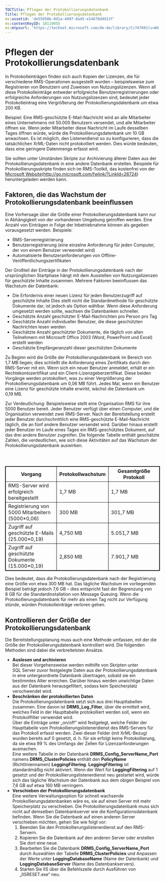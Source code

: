 ```yaml
---
TOCTitle: Pflegen der Protokollierungsdatenbank
Title: Pflegen der Protokollierungsdatenbank
ms:assetid: 'de55058b-0d1a-4997-8a45-e14678ddd13f'
ms:contentKeyID: 18119055
ms:mtpsurl: 'https://technet.microsoft.com/de-de/library/Cc747691(v=WS.10)'
---
```


Pflegen der Protokollierungsdatenbank
=====================================

In Protokolleinträgen finden sich auch Kopien der Lizenzen, die für verschiedene RMS-Operationen ausgestellt wurden – beispielsweise zum Registrieren von Benutzern und Zuweisen von Nutzungslizenzen. Wenn all diese Protokolleinträge entweder erfolgreiche Benutzerregistrierungen oder erfolgreiche Anforderungen von Nutzungslizenzen sind, bedeutet jeder Protokolleintrag eine Vergrößerung der Protokollierungsdatenbank um etwa 200 KB.

Beispiel: Eine RMS-geschützte E-Mail-Nachricht wird an alle Mitarbeiter eines Unternehmens mit 50.000 Benutzern versendet, und alle Mitarbeiter öffnen sie. Wenn jeder Mitarbeiter diese Nachricht im Laufe desselben Tages öffnen würde, würde die Protokollierungsdatenbank um 10 GB anwachsen. Es ist möglich, den Listenerdienst so zu konfigurieren, dass die tatsächlichen XrML-Daten nicht protokolliert werden. Dies würde bedeuten, dass eine geringere Datenmenge erfasst wird.

Sie sollten unter Umständen Skripte zur Archivierung älterer Daten aus der Protokollierungsdatenbank in eine andere Datenbank erstellen. Beispiele für Protokollierungsskripte finden sich im RMS-Toolkit, das kostenfrei von der [Microsoft Website](http://go.microsoft.com/fwlink/?linkid=26724)(http://go.microsoft.com/fwlink/?LinkId=26724) heruntergeladen werden kann.

Faktoren, die das Wachstum der Protokollierungsdatenbank beeinflussen
---------------------------------------------------------------------

Eine Vorhersage über die Größe einer Protokollierungsdatenbank kann nur in Abhängigkeit von der vorhandenen Umgebung getroffen werden. Eine Anzahl von Einträgen in Folge der Inbetriebnahme können als gegeben vorausgesetzt werden. Beispiele:

-   RMS-Serverregistrierung
-   Benutzerregistrierung (eine einzelne Anforderung für jeden Computer, der von einem Benutzer verwendet wird)
-   Automatisierte Benutzeranforderungen von Offline-Veröffentlichungszertifikaten

Der Großteil der Einträge in der Protokollierungsdatenbank nach der ursprünglichen Startphase hängt mit dem Ausstellen von Nutzungslizenzen für geschützte Inhalte zusammen. Mehrere Faktoren beeinflussen das Wachstum der Datenbank:

-   Die Erfordernis einer neuen Lizenz für jeden Benutzerzugriff auf geschützte Inhalte Dies stellt nicht die Standardmethode für geschützte Dokumente dar, ist jedoch als Option wählbar. Wenn diese Anforderung umgesetzt werden sollte, wachsen die Datenbanken schneller.
-   Geschätzte Anzahl geschützter E-Mail-Nachrichten pro Person pro Tag
-   Geschätzte Anzahl individueller Benutzer, die diese geschützten Nachrichten lesen werden
-   Geschätzte Anzahl geschützter Dokumente, die täglich von allen Teilnehmern mit Microsoft Office 2003 (Word, PowerPoint und Excel) erstellt werden
-   Geschätzte Empfängeranzahl dieser geschützten Dokumente

Zu Beginn wird die Größe der Protokollierungsdatenbank im Bereich von 1,7 MB liegen; dies schließt die Anforderung eines Zertifikats durch den RMS-Server mit ein. Wenn sich ein neuer Benutzer anmeldet, erhält er ein Rechtekontozertifikat und ein Client-Lizenzgeberzertifikat. Diese beiden Vorgänge werden protokolliert, was zu einer Vergrößerung der Protokollierungsdatenbank um 0,06 MB führt. Jedes Mal, wenn ein Benutzer eine Lizenz für geschützte Inhalte erwirbt, wächst die Datenbank um 0,19 MB.

Zur Verdeutlichung: Beispielsweise stellt eine Organisation RMS für ihre 5000 Benutzer bereit. Jeder Benutzer verfügt über einen Computer, und die Organisation verwendet zwei RMS-Server. Nach der Bereitstellung erstellt jeder Benutzer durchschnittlich eine RMS-geschützte E-Mail-Nachricht täglich, die an fünf andere Benutzer versendet wird. Darüber hinaus erstellt jeder Benutzer im Laufe eines Tages ein RMS-geschütztes Dokument, auf das drei andere Benutzer zugreifen. Die folgende Tabelle enthält geschätzte Zahlen, die verdeutlichen, wie sich diese Aktivitäten auf das Wachstum der Protokollierungsdatenbank auswirken.

###  

 
<table style="border:1px solid black;">
<colgroup>
<col width="33%" />
<col width="33%" />
<col width="33%" />
</colgroup>
<thead>
<tr class="header">
<th style="border:1px solid black;" >Vorgang</th>
<th style="border:1px solid black;" >Protokollwachstum</th>
<th style="border:1px solid black;" >Gesamtgröße Protokoll</th>
</tr>
</thead>
<tbody>
<tr class="odd">
<td style="border:1px solid black;">RMS-Server wird erfolgreich bereitgestellt</td>
<td style="border:1px solid black;">1,7 MB</td>
<td style="border:1px solid black;">1,7 MB</td>
</tr>
<tr class="even">
<td style="border:1px solid black;">Registrierung von 5000 Mitarbeitern (5000*0,06)</td>
<td style="border:1px solid black;">300 MB</td>
<td style="border:1px solid black;">301,7 MB</td>
</tr>
<tr class="odd">
<td style="border:1px solid black;">Zugriff auf geschützte E-Mails (25.000*0,19)</td>
<td style="border:1px solid black;">4,750 MB</td>
<td style="border:1px solid black;">5.051,7 MB</td>
</tr>
<tr class="even">
<td style="border:1px solid black;">Zugriff auf geschützte Dokumente (15.000*0,19)</td>
<td style="border:1px solid black;">2,850 MB</td>
<td style="border:1px solid black;">7.901,7 MB</td>
</tr>
</tbody>
</table>
  
Dies bedeutet, dass die Protokollierungsdatenbank nach der Registrierung eine Größe von etwa 300 MB hat. Das tägliche Wachstum im vorliegenden Beispiel beträgt jedoch 7,6 GB – dies entspricht fast der Begrenzung von 8 GB für die Standardinstallation von Message Queuing. Wenn die Protokollierungsdatenbank für mehr als einen Tag nicht zur Verfügung stünde, würden Protokolleinträge verloren gehen.
  
Kontrollieren der Größe der Protokollierungsdatenbank  
-----------------------------------------------------
  
Die Bereitstellungsplanung muss auch eine Methode umfassen, mit der die Größe der Protokollierungsdatenbank kontrolliert wird. Die folgenden Methoden sind dabei die verbreitetsten Ansätze.
  
-   **Auslesen und archivieren**  
    Bei dieser Vorgehensweise werden mithilfe von Skripten unter SQL Server zuvor festgelegte Daten aus der Protokollierungsdatenbank in eine untergeordnete Datenbank übertragen, sobald sie ein bestimmtes Alter erreichen. Darüber hinaus werden unwichtige Daten aus der Datenbank herausgefiltert, sodass kein Speicherplatz verschwendet wird.  
-   **Beschränken der protokollierten Daten**  
    Die Protokollierungsdatenbank setzt sich aus drei Haupttabellen zusammen. Eine davon ist **DRMS\_Log\_Filter**, über die ermittelt wird, welches Feld in der Haupttabelle protokolliert werden soll, wenn ein Protokollfilter verwendet wird.  
    Über die Einträge unter „on/off“ wird festgelegt, welche Felder der Haupttabelle vom Protokollierungslistenerdienst des RMS-Servers für das Protokoll erfasst werden. Zwei dieser Felder (mit XrML-Bezug) wurden bereits auf 0 gesetzt, d. h. für sie erfolgt keine Protokollierung, da sie etwa 99 % des Umfangs der Zellen für Lizenzanforderungen ausmachen.  
    Eine weitere Tabelle in der Datenbank **DRMS\_Config\_ServerName\_Port** namens **DRMS\_ClusterPolicies** enthält den **PolicyName** (Richtliniennamen) **LoggingFiltering**. **LoggingFiltering** ist standardmäßig nicht aktiviert. Wenn der Wert für **LoggingFiltering** auf 1 gesetzt und der Protokollierungslistenerdienst neu gestartet wird, würde sich das tägliche Wachstum der Datenbank aus dem obigen Beispiel von 7,6 GB auf etwa 160 MB verringern.  
-   **Verschieben der Protokollierungsdatenbank**  
    Eine weitere Verwaltungsoption für schnell wachsende Protokollierungsdatenbanken wäre es, sie auf einen Server mit mehr Speicherplatz zu verschieben. Die Protokollierungsdatenbank muss sich nicht auf demselben Datenbankserver wie die Konfigurationsdatenbank befinden. Wenn Sie die Datenbank auf einen anderen Server verschieben möchten, gehen Sie wie folgt vor:  
    1.  Beenden Sie den Protokollierungslistenerdienst auf den RMS-Servern.  
    2.  Kopieren Sie die Datenbank auf den anderen Server oder erstellen Sie dort eine neue.  
    3.  Bearbeiten Sie die Datenbank **DRMS\_Config\_ServerName\_Port** durch Auswählen der Tabelle **DRMS\_ClusterPolicies** und Anpassen der Werte unter **LoggingDatabaseName** (Name der Datenbank) und **LoggingDatabaseServer** (Name des Datenbankservers).  
    4.  Starten Sie IIS über die Befehlszeile durch Ausführen von „IISRESET.exe“ neu.
